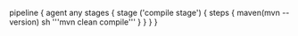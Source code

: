 pipeline {
    agent any
    stages {
        stage ('compile stage') {
           steps {
               maven(mvn --version) 
                   sh '''mvn clean compile'''
            }
        }
  }
}
